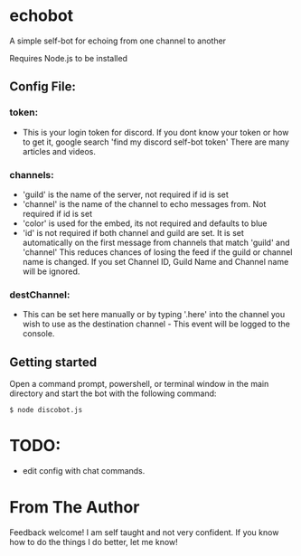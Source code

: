 # echobot

A simple self-bot for echoing from one channel to another

Requires Node.js to be installed

## Config File:

### token:

* This is your login token for discord. If you dont know your token or how to get it, google search 'find my discord self-bot token' There are many articles and videos.

### channels:

* 'guild' is the name of the server, not required if id is set
* 'channel' is the name of the channel to echo messages from. Not required if id is set
* 'color' is used for the embed, its not required and defaults to blue
* 'id' is not required if both channel and guild are set. It is set automatically on the first message from channels that match 'guild' and 'channel' This reduces chances of losing the feed if the guild or channel name is changed. If you set Channel ID, Guild Name and Channel name will be ignored.


### destChannel:

* This can be set here manually or by typing '.here' into the channel you wish to use as the destination channel - This event will be logged to the console.

## Getting started

Open a command prompt, powershell, or terminal window in the main directory and start the bot with the following command:

```
$ node discobot.js
```
  
# TODO:

* edit config with chat commands.

# From The Author

Feedback welcome! I am self taught and not very confident. If you know how to do the things I do better, let me know!